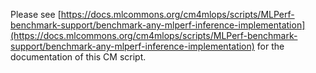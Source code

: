 Please see [https://docs.mlcommons.org/cm4mlops/scripts/MLPerf-benchmark-support/benchmark-any-mlperf-inference-implementation](https://docs.mlcommons.org/cm4mlops/scripts/MLPerf-benchmark-support/benchmark-any-mlperf-inference-implementation) for the documentation of this CM script.
